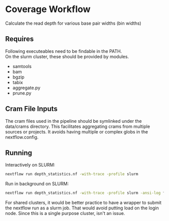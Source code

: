 # Coverage Workflow
Calculate the read depth for various base pair widths (bin widths)

## Requires
Following executeables need to be findable in the PATH.  
On the slurm cluster, these should be provided by modules. 

- samtools
- bam
- bgzip
- tabix
- aggregate.py
- prune.py

## Cram File Inputs
The cram files used in the pipeline should be symlinked under the data/crams directory.
This facilitates aggregating crams from multiple sources or projects.
It avoids having multiple or complex globs in the nextflow.config.

## Running

Interactively on  SLURM:
```sh
nextflow run depth_statistics.nf -with-trace -profile slurm
```

Run in background on SLURM:
```sh
nextflow run depth_statistics.nf -with-trace -profile slurm -ansi-log false -bg > coverage.log
```
For shared clusters, it would be better practice to have a wrapper to submit the nextflow run as a slurm job.
That would avoid putting load on the login node.
Since this is a single purpose cluster, isn't an issue.
